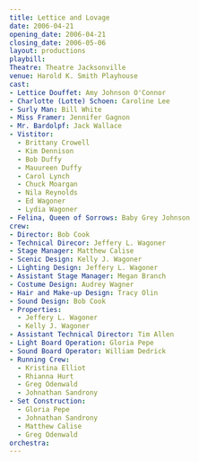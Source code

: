 ```yaml
---
title: Lettice and Lovage
date: 2006-04-21
opening_date: 2006-04-21
closing_date: 2006-05-06
layout: productions
playbill:
Theatre: Theatre Jacksonville
venue: Harold K. Smith Playhouse
cast:
- Lettice Douffet: Amy Johnson O'Connor
- Charlotte (Lotte) Schoen: Caroline Lee
- Surly Man: Bill White
- Miss Framer: Jennifer Gagnon
- Mr. Bardolpf: Jack Wallace
- Vistitor:
  - Brittany Crowell
  - Kim Dennison
  - Bob Duffy
  - Mauureen Duffy
  - Carol Lynch
  - Chuck Moargan
  - Nila Reynolds
  - Ed Wagoner
  - Lydia Wagoner
- Felina, Queen of Sorrows: Baby Grey Johnson
crew:
- Director: Bob Cook
- Technical Direcor: Jeffery L. Wagoner
- Stage Manager: Matthew Calise
- Scenic Design: Kelly J. Wagoner
- Lighting Design: Jeffery L. Wagoner
- Assistant Stage Manager: Megan Branch
- Costume Design: Audrey Wagner
- Hair and Make-up Design: Tracy Olin
- Sound Design: Bob Cook
- Properties:
  - Jeffery L. Wagoner
  - Kelly J. Wagoner
- Assistant Technical Director: Tim Allen
- Light Board Operation: Gloria Pepe
- Sound Board Operator: William Dedrick
- Running Crew:
  - Kristina Elliot
  - Rhianna Hurt
  - Greg Odenwald
  - Johnathan Sandrony
- Set Construction:
  - Gloria Pepe
  - Johnathan Sandrony
  - Matthew Calise
  - Greg Odenwald
orchestra:
---
```

